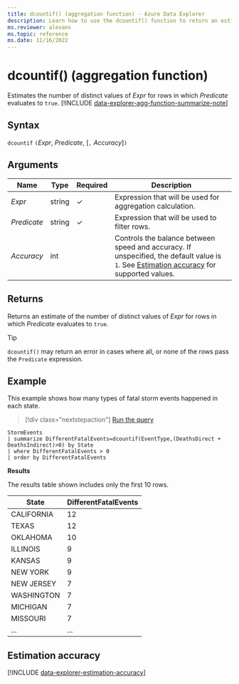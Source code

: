 ```yaml
---
title: dcountif() (aggregation function) - Azure Data Explorer
description: Learn how to use the dcountif() function to return an estimate of the number of distinct values of an expression for rows where the predicate evaluates to true.
ms.reviewer: alexans
ms.topic: reference
ms.date: 11/16/2022
---
```

# dcountif() (aggregation function)

Estimates the number of distinct values of *Expr* for rows in which *Predicate* evaluates to `true`.
[!INCLUDE [data-explorer-agg-function-summarize-note](../../includes/data-explorer-agg-function-summarize-note.md)]

## Syntax

`dcountif` `(`*Expr*, *Predicate*, [`,` *Accuracy*]`)`

## Arguments

| Name | Type | Required | Description |
|--|--|--|--|
| *Expr* | string | &check; | Expression that will be used for aggregation calculation. |
| *Predicate* | string | &check; | Expression that will be used to filter rows. |
| *Accuracy* | int |  | Controls the balance between speed and accuracy. If unspecified, the default value is `1`. See [Estimation accuracy](#estimation-accuracy) for supported values. |

## Returns

Returns an estimate of the number of distinct values of *Expr* for rows in which *Predicate* evaluates to `true`.

> [!TIP]
> `dcountif()` may return an error in cases where all, or none of the rows pass the `Predicate` expression.

## Example

This example shows how many types of fatal storm events happened in each state.

> [!div class="nextstepaction"]
> <a href="https://dataexplorer.azure.com/clusters/help/databases/Samples?query=H4sIAAAAAAAAA22MMQ6DMBAE+7ziShAUfAAqEyk1+cCBz8ISttH5AIHy+BhoKXc0O50Edu1KXuLrB3FxDtkeBMoaQ5zwGwWnW6j1EBYv1mTX/u4zlZkilDEqyzQIFHDPj9cXyJsqh36HTlAo9bcxNR/b0ECVhMCa+Hw8OX+LHx0UrAAAAA==" target="_blank">Run the query</a>

```kusto
StormEvents
| summarize DifferentFatalEvents=dcountif(EventType,(DeathsDirect + DeathsIndirect)>0) by State
| where DifferentFatalEvents > 0
| order by DifferentFatalEvents 
```

**Results**

The results table shown includes only the first 10 rows.

| State          | DifferentFatalEvents |
| -------------- | -------------------- |
| CALIFORNIA     | 12                   |
| TEXAS          | 12                   |
| OKLAHOMA       | 10                   |
| ILLINOIS       | 9                    |
| KANSAS         | 9                    |
| NEW YORK       | 9                    |
| NEW JERSEY     | 7                    |
| WASHINGTON     | 7                    |
| MICHIGAN       | 7                    |
| MISSOURI       | 7                    |
| ... | ... |

## Estimation accuracy

[!INCLUDE [data-explorer-estimation-accuracy](../../includes/data-explorer-estimation-accuracy.md)]
